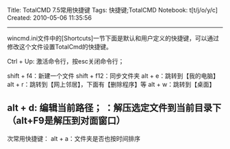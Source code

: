 Title: TotalCMD 7.5常用快捷键
Tags: 快捷键;TotalCMD
Notebook: t[t/j/o/y/c]
Created: 2010-05-06 11:35:56

------

wincmd.ini文件中的[Shortcuts]一节下面是默认和用户定义的快捷键，可以通过修改这个文件设置TotalCmd的快捷键。

 

Ctrl + Up: 激活命令行，按esc关闭命令行；

shift + f4：新建一个文件 
shift + f12：同步文件夹 
alt + e：跳转到【我的电脑】 
alt + r：跳转到【网上邻居】，下面有【删除程序】等 
alt + w：跳转到【桌面】

alt + d: 编辑当前路径； 
：解压选定文件到当前目录下（alt+F9是解压到对面窗口） 
------------------------------------------------------- 
次常用快捷键： 
alt + a：文件夹是否也按时间排序